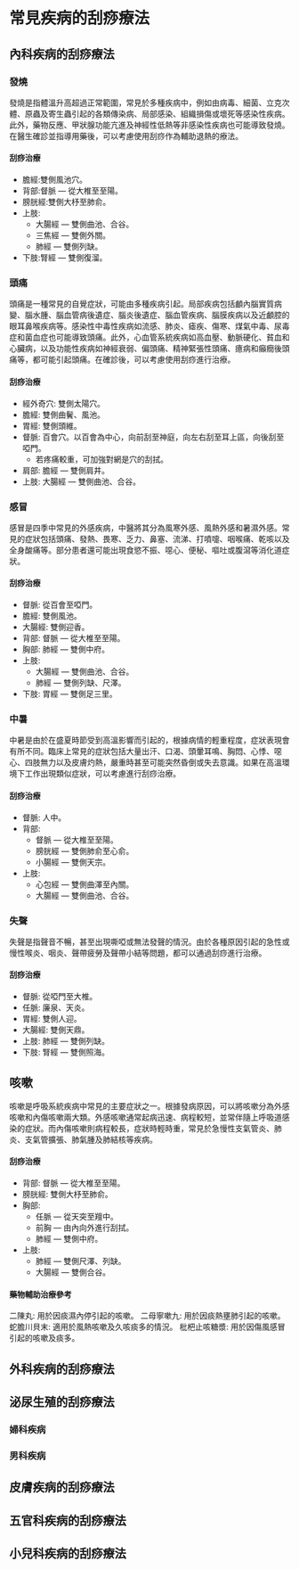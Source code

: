 # 常見疾病的刮痧療法
## 內科疾病的刮痧療法
### 發燒

發燒是指體溫升高超過正常範圍，常見於多種疾病中，例如由病毒、細菌、立克次體、原蟲及寄生蟲引起的各類傳染病、局部感染、組織損傷或壞死等感染性疾病。此外，藥物反應、甲狀腺功能亢進及神經性低熱等非感染性疾病也可能導致發燒。在醫生確診並指導用藥後，可以考慮使用刮痧作為輔助退熱的療法。

#### 刮痧治療

- 膽經:雙側風池穴。
- 背部:督脈 — 從大椎至至陽。
- 膀胱經:雙側大杼至肺俞。
- 上肢:
	- 大腸經 — 雙側曲池、合谷。
	- 三焦經 — 雙側外關。
	- 肺經 — 雙側列缺。
- 下肢:腎經 — 雙側復溜。

### 頭痛

頭痛是一種常見的自覺症狀，可能由多種疾病引起。局部疾病包括顱內腦實質病變、腦水腫、腦血管病後遺症、腦炎後遺症、腦血管疾病、腦膜疾病以及近顱腔的眼耳鼻喉疾病等。感染性中毒性疾病如流感、肺炎、瘧疾、傷寒、煤氣中毒、尿毒症和菌血症也可能導致頭痛。此外，心血管系統疾病如高血壓、動脈硬化、貧血和心臟病，以及功能性疾病如神經衰弱、偏頭痛、精神緊張性頭痛、癔病和癲癇後頭痛等，都可能引起頭痛。在確診後，可以考慮使用刮痧進行治療。

#### 刮痧治療

- 經外奇穴: 雙側太陽穴。
- 膽經: 雙側曲鬢、風池。
- 胃經: 雙側頭維。
- 督脈: 百會穴。以百會為中心，向前刮至神庭，向左右刮至耳上區，向後刮至啞門。
	+ 若疼痛較重，可加強對網是穴的刮拭。
- 肩部: 膽經 — 雙側肩井。
- 上肢: 大腸經 — 雙側曲池、合谷。

### 感冒

感冒是四季中常見的外感疾病，中醫將其分為風寒外感、風熱外感和暑濕外感。常見的症狀包括頭痛、發熱、畏寒、乏力、鼻塞、流涕、打噴嚏、咽喉痛、乾咳以及全身酸痛等。部分患者還可能出現食慾不振、噁心、便秘、嘔吐或腹瀉等消化道症狀。

#### 刮痧治療

- 督脈: 從百會至啞門。
- 膽經: 雙側風池。
- 大腸經: 雙側迎香。
- 背部: 督脈 — 從大椎至至陽。
- 胸部: 肺經 — 雙側中府。
- 上肢:
	- 大腸經 — 雙側曲池、合谷。
	- 肺經 — 雙側列缺、尺澤。
- 下肢: 胃經 — 雙側足三里。

### 中暑

中暑是由於在盛夏時節受到高溫影響而引起的，根據病情的輕重程度，症狀表現會有所不同。臨床上常見的症狀包括大量出汗、口渴、頭暈耳鳴、胸悶、心悸、噁心、四肢無力以及皮膚灼熱，嚴重時甚至可能突然昏倒或失去意識。如果在高溫環境下工作出現類似症狀，可以考慮進行刮痧治療。

#### 刮痧治療

- 督脈: 人中。
- 背部:
	- 督脈 — 從大椎至至陽。
	- 膀胱經 — 雙側肺俞至心俞。
	- 小腸經 — 雙側天宗。
- 上肢:
	- 心包經 — 雙側曲澤至內關。
	- 大腸經 — 雙側曲池、合谷。

### 失聲

失聲是指聲音不暢，甚至出現嘶啞或無法發聲的情況。由於各種原因引起的急性或慢性喉炎、咽炎、聲帶疲勞及聲帶小結等問題，都可以通過刮痧進行治療。

#### 刮痧治療

- 督脈: 從啞門至大椎。
- 任脈: 廉泉、天炎。
- 胃經: 雙側人迎。
- 大腸經: 雙側天鼎。
- 上肢: 肺經 — 雙側列缺。
- 下肢: 腎經 — 雙側照海。

## 咳嗽

咳嗽是呼吸系統疾病中常見的主要症狀之一。根據發病原因，可以將咳嗽分為外感咳嗽和內傷咳嗽兩大類。外感咳嗽通常起病迅速、病程較短，並常伴隨上呼吸道感染的症狀。而內傷咳嗽則病程較長，症狀時輕時重，常見於急慢性支氣管炎、肺炎、支氣管擴張、肺氣腫及肺結核等疾病。

#### 刮痧治療

- 背部: 督脈 — 從大椎至至陽。
- 膀胱經: 雙側大杼至肺俞。
- 胸部:
	- 任脈 — 從天突至羶中。
	- 前胸 — 由內向外進行刮拭。
	- 肺經 — 雙側中府。
- 上肢:
	- 肺經 — 雙側尺澤、列缺。
	- 大腸經 — 雙側合谷。

#### 藥物輔助治療參考

二陳丸: 用於因痰濕內停引起的咳嗽。
二母寧嗽九: 用於因痰熱壅肺引起的咳嗽。
蛇膽川貝末: 適用於風熱咳嗽及久咳痰多的情況。
枇杷止咳糖漿: 用於因傷風感冒引起的咳嗽及痰多。

## 外科疾病的刮痧療法
## 泌尿生殖的刮痧療法
### 婦科疾病
### 男科疾病
## 皮膚疾病的刮痧療法
## 五官科疾病的刮痧療法
## 小兒科疾病的刮痧療法
